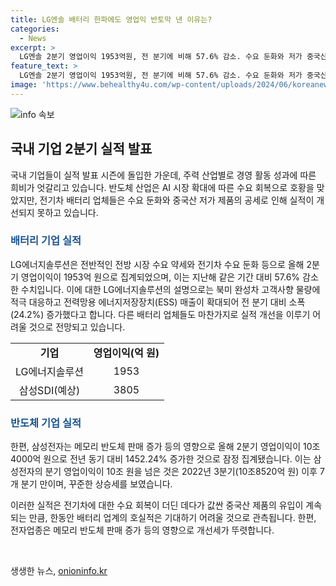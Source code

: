 ```yaml
---
title: LG엔솔 배터리 한파에도 영업익 반토막 낸 이유는?
categories:
  - News
excerpt: >
  LG엔솔 2분기 영업이익 1953억원, 전 분기에 비해 57.6% 감소. 수요 둔화와 저가 중국산 배터리 공세로 K배터리 업황 부진 우려. 삼성SDI도 15%↓로 3805억원으로 예상. 하지만, 삼성전자의 2분기 영업이익은 전년 대비 1452.24% 증가한 10조4000억원으로 호조를 보이며 전자업종의 개선세는 뚜렷. 하반기에도 실적 부진 우려되는 가운데, 클릭할 가치 있는 요약이지 않겠어?
feature_text: >
  LG엔솔 2분기 영업이익 1953억원, 전 분기에 비해 57.6% 감소. 수요 둔화와 저가 중국산 배터리 공세로 K배터리 업황 부진 우려. 삼성SDI도 15%↓로 3805억원으로 예상. 하지만, 삼성전자의 2분기 영업이익은 전년 대비 1452.24% 증가한 10조4000억원으로 호조를 보이며 전자업종의 개선세는 뚜렷. 하반기에도 실적 부진 우려되는 가운데, 클릭할 가치 있는 요약이지 않겠어?
image: 'https://www.behealthy4u.com/wp-content/uploads/2024/06/koreanews.jpg'
---
```


<p><img src="https://www.behealthy4u.com/wp-content/uploads/2024/06/koreanews.jpg" alt="info 속보" /></p>

<h2 data-ke-size="size26">국내 기업 2분기 실적 발표</h2>

<p>국내 기업들이 실적 발표 시즌에 돌입한 가운데, 주력 산업별로 경영 활동 성과에 따른 희비가 엇갈리고 있습니다. 반도체 산업은 AI 시장 확대에 따른 수요 회복으로 호황을 맞았지만, 전기차 배터리 업체들은 수요 둔화와 중국산 저가 제품의 공세로 인해 실적이 개선되지 못하고 있습니다. </p>

<h3><b><span style="color: #1a5490;">배터리 기업 실적</span></b></h3>

<p>LG에너지솔루션은 전반적인 전방 시장 수요 약세와 전기차 수요 둔화 등으로 올해 2분기 영업이익이 1953억 원으로 집계되었으며, 이는 지난해 같은 기간 대비 57.6% 감소한 수치입니다. 이에 대한 LG에너지솔루션의 설명으로는 북미 완성차 고객사향 물량에 적극 대응하고 전력망용 에너지저장장치(ESS) 매출이 확대되어 전 분기 대비 소폭(24.2%) 증가했다고 합니다. 다른 배터리 업체들도 마찬가지로 실적 개선을 이루기 어려울 것으로 전망되고 있습니다.</p>

<table>
    <tr>
        <td style="text-align: center; height: 17px;"><b>기업</b></td>
        <td style="text-align: center; height: 17px;"><b>영업이익(억 원)</b></td>
    </tr>
    <tr>
        <td style="text-align: center; height: 17px;">LG에너지솔루션</td>
        <td style="text-align: center; height: 17px;">1953</td>
    </tr>
    <tr>
        <td style="text-align: center; height: 17px;">삼성SDI(예상)</td>
        <td style="text-align: center; height: 17px;">3805</td>
    </tr>
</table>

<h3><b><span style="color: #1a5490;">반도체 기업 실적</span></b></h3>

<p>한편, 삼성전자는 메모리 반도체 판매 증가 등의 영향으로 올해 2분기 영업이익이 10조4000억 원으로 전년 동기 대비 1452.24% 증가한 것으로 잠정 집계됐습니다. 이는 삼성전자의 분기 영업이익이 10조 원을 넘은 것은 2022년 3분기(10조8520억 원) 이후 7개 분기 만이며, 꾸준한 상승세를 보였습니다.</p>

<p>이러한 실적은 전기차에 대한 수요 회복이 더딘 데다가 값싼 중국산 제품의 유입이 계속되는 만큼, 한동안 배터리 업계의 호실적은 기대하기 어려울 것으로 관측됩니다. 한편, 전자업종은 메모리 반도체 판매 증가 등의 영향으로 개선세가 뚜렷합니다.</p>

<p data-ke-size="size16">&nbsp;</p>
생생한 뉴스, <a href="https://onioninfo.kr" rel="dofollow">onioninfo.kr</a>


